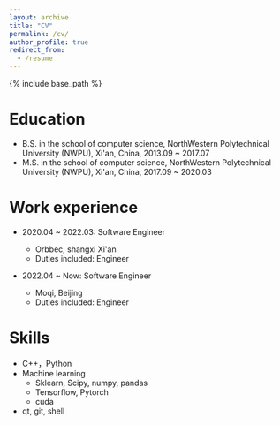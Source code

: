 ```yaml
---
layout: archive
title: "CV"
permalink: /cv/
author_profile: true
redirect_from:
  - /resume
---
```


{% include base_path %}

Education
======
* B.S. in the school of computer science, NorthWestern Polytechnical University (NWPU), Xi'an, China, 2013.09 ~ 2017.07
* M.S. in the school of computer science, NorthWestern Polytechnical University (NWPU), Xi'an, China, 2017.09 ~ 2020.03

Work experience
======
* 2020.04 ~ 2022.03: Software Engineer
  * Orbbec, shangxi Xi'an
  * Duties included: Engineer

* 2022.04 ~ Now: Software Engineer
  * Moqi, Beijing
  * Duties included: Engineer

  
Skills
======
* C++，Python
* Machine learning
  * Sklearn, Scipy, numpy, pandas
  * Tensorflow, Pytorch
  * cuda
* qt, git, shell

<!-- Publications
======
  <ul>{% for post in site.publications %}
    {% include archive-single-cv.html %}
  {% endfor %}</ul>
  
Talks
======
  <ul>{% for post in site.talks %}
    {% include archive-single-talk-cv.html %}
  {% endfor %}</ul>
  
Teaching
======
  <ul>{% for post in site.teaching %}
    {% include archive-single-cv.html %}
  {% endfor %}</ul>
   -->